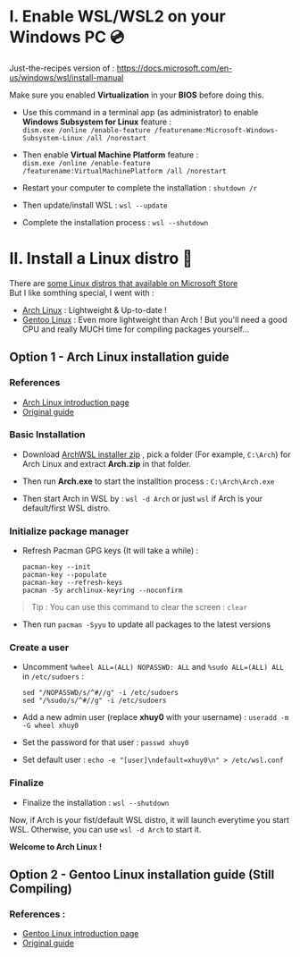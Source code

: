 # I. Enable WSL/WSL2 on your Windows PC 💿
Just-the-recipes version of : https://docs.microsoft.com/en-us/windows/wsl/install-manual

Make sure you enabled **Virtualization** in your **BIOS** before doing this.  
- Use this command in a terminal app (as administrator) to enable **Windows Subsystem for Linux** feature :  
  ```dism.exe /online /enable-feature /featurename:Microsoft-Windows-Subsystem-Linux /all /norestart```  
  
- Then enable **Virtual Machine Platform** feature :  
  ```dism.exe /online /enable-feature /featurename:VirtualMachinePlatform /all /norestart```  
  
- Restart your computer to complete the installation : ```shutdown /r```  
  
- Then update/install WSL : ```wsl --update```  
  
- Complete the installation process : ```wsl --shutdown```    

# II. Install a Linux distro 🐧
There are [some Linux distros that available on Microsoft Store](https://docs.microsoft.com/en-us/windows/wsl/install-manual#step-6---install-your-linux-distribution-of-choice)  
But I like somthing special, I went with :   
- [Arch Linux](https://github.com/xhuy0404/tech-tips/edit/main/Windows%20Subsystem%20for%20Linux.md#option-1---arch-linux-installation-guide) : Lightweight & Up-to-date !   
- [Gentoo Linux](https://github.com/xhuy0404/tech-tips/edit/main/Windows%20Subsystem%20for%20Linux.md#option-2---gentoo-linux-installation-guide) : Even more lightweight than Arch ! But you'll need a good CPU and really MUCH time for compiling packages yourself...  
  
## Option 1 - Arch Linux installation guide  
### References  
- [Arch Linux introduction page](https://wiki.archlinux.org/title/Arch_Linux)  
- [Original guide](https://gist.github.com/ld100/3376435a4bb62ca0906b0cff9de4f94b)  

### Basic Installation  
- Download [ArchWSL installer zip](https://github.com/yuk7/ArchWSL/releases/latest) , pick a folder (For example, ```C:\Arch```) for Arch Linux and extract **Arch.zip** in that folder.  
  
- Then run **Arch.exe** to start the installtion process : ```C:\Arch\Arch.exe```

- Then start Arch in WSL by : ```wsl -d Arch``` or just ```wsl``` if Arch is your default/first WSL distro.  
  
### Initialize package manager  
- Refresh Pacman GPG keys (It will take a while) :  
  ```  
  pacman-key --init
  pacman-key --populate
  pacman-key --refresh-keys
  pacman -Sy archlinux-keyring --noconfirm
  ```  
> Tip : You can use this command to clear the screen : ```clear```  
  
- Then run ```pacman -Syyu``` to update all packages to the latest versions  
  
### Create a user  
- Uncomment ```%wheel ALL=(ALL) NOPASSWD: ALL``` and ```%sudo ALL=(ALL) ALL``` in ```/etc/sudoers``` :  
  ```
  sed "/NOPASSWD/s/^#//g" -i /etc/sudoers  
  sed "/%sudo/s/^#//g" -i /etc/sudoers  
  ```  
  
- Add a new admin user (replace **xhuy0** with your username) : ```useradd -m -G wheel xhuy0```  
  
- Set the password for that user : ```passwd xhuy0```  
  
- Set default user : ```echo -e "[user]\ndefault=xhuy0\n" > /etc/wsl.conf```  

### Finalize  
- Finalize the installation : ```wsl --shutdown```  
  
Now, if Arch is your fist/default WSL distro, it will launch everytime you start WSL. Otherwise, you can use ```wsl -d Arch``` to start it.

**Welcome to Arch Linux !**  

## Option 2 - Gentoo Linux installation guide (Still Compiling)
### References :  
- [Gentoo Linux introduction page](https://wiki.gentoo.org/wiki/Handbook:AMD64/Installation/About#Welcome)  
- [Original guide](https://wiki.gentoo.org/wiki/Gentoo_in_WSL)
